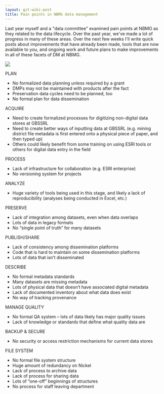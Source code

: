 ```yaml
---
layout: git-wiki-post
title: Pain points in NBMG data management
---
```


Last year myself and a "data committee" examined pain points at NBMG as they related to the data lifecycle. Over the past year, we've made a lot of progress in many of these areas. Over the next few weeks I'll write quick posts about improvements that have already been made, tools that are now available to you, and ongoing work and future plans to make improvements in all of these facets of DM at NBMG.

![](media/datalifecycle.jpg)

PLAN
-	No formalized data planning unless required by a grant
- DMPs may not be maintained with products after the fact
-	Preservation data cycles need to be planned, too
-	No formal plan for data dissemination

ACQUIRE
-	Need to create formalized processes for digitizing non-digital data stores at GBSSRL
-	Need to create better ways of inputting data at GBSSRL (e.g. mining district file metadata is first entered onto a physical piece of paper, and then typed up)
-	Others could likely benefit from some training on using ESRI tools or others for digital data entry in the field

PROCESS
-	Lack of infrastructure for collaboration (e.g. ESRI enterprise)
-	No versioning system for projects

ANALYZE
-	Huge variety of tools being used in this stage, and likely a lack of reproducibility (analyses being conducted in Excel, etc.)

PRESERVE
-	Lack of integration among datasets, even when data overlaps
-	Lots of data in legacy formats
-	No “single point of truth” for many datasets

PUBLISH/SHARE
-	Lack of consistency among dissemination platforms
-	Code that is hard to maintain on some dissemination platforms
-	Lots of data that isn’t disseminated

DESCRIBE
-	No formal metadata standards
-	Many datasets are missing metadata
-	Lots of physical data that doesn’t have associated digital metadata
-	Lack of documented inventory about what data does exist
-	No way of tracking provenance

MANAGE QUALITY
-	No formal QA system – lots of data likely has major quality issues
-	Lack of knowledge or standards that define what quality data are

BACKUP & SECURE
-	No security or access restriction mechanisms for current data stores

FILE SYSTEM
-	No formal file system structure
-	Huge amount of redundancy on Nickel
-	Lack of process to archive data
-	Lack of process for sharing data
-	Lots of “one-off” beginnings of structures
-	No process for staff leaving department
